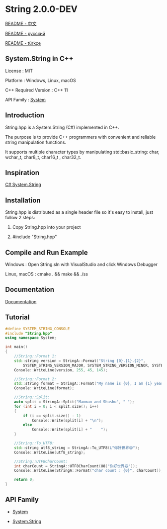 # String 2.0.0-DEV

[README - 中文](https://github.com/CodeMouse179/String/blob/main/Doc/README_CN.md)

[README - русский](https://github.com/CodeMouse179/String/blob/main/Doc/README_RU.md)

[README - türkçe](https://github.com/CodeMouse179/String/blob/main/Doc/README_TR.md)

## System.String in C++

License : MIT

Platform : Windows, Linux, macOS

C++ Required Version : C++ 11

API Family : [System](https://github.com/CodeMouse179/System)

## Introduction

String.hpp is a System.String (C#) implemented in C++.

The purpose is to provide C++ programmers with convenient and reliable string manipulation functions.

It supports multiple character types by manipulating std::basic_string: char, wchar_t, char8_t, char16_t , char32_t.

## Inspiration

[C# System.String](https://learn.microsoft.com/en-us/dotnet/api/system.string?view=net-8.0)

## Installation

String.hpp is distributed as a single header file so it's easy to install, just follow 2 steps:

1. Copy String.hpp into your project

2. #include "String.hpp"

## Compile and Run Example

Windows : Open String.sln with VisualStudio and click Windows Debugger

Linux, macOS : cmake . && make && ./ss

## Documentation

[Documentation](https://github.com/CodeMouse179/String/blob/main/Doc/README.md)

## Tutorial

``` cpp
#define SYSTEM_STRING_CONSOLE
#include "String.hpp"
using namespace System;

int main()
{
    //String::Format 1:
    std::string version = StringA::Format("String {0}.{1}.{2}",
        SYSTEM_STRING_VERSION_MAJOR, SYSTEM_STRING_VERSION_MINOR, SYSTEM_STRING_VERSION_PATCH);
    Console::WriteLine(version, 255, 45, 145);

    //String::Format 2:
    std::string format = StringA::Format("My name is {0}, I am {1} years old.", "Nora", 20);
    Console::WriteLine(format);

    //String::Split:
    auto split = StringA::Split("Maomao and Shushu", " ");
    for (int i = 0; i < split.size(); i++)
    {
        if (i == split.size() - 1)
            Console::Write(split[i] + "\n");
        else
            Console::Write(split[i] + "    ");
    }

    //String::To_UTF8:
    std::string utf8_string = StringA::To_UTF8(L"你好世界😄");
    Console::WriteLine(utf8_string);

    //String::UTF8CharCount:
    int charCount = StringA::UTF8CharCount(U8("你好世界😄"));
    Console::WriteLine(StringA::Format("char count : {0}", charCount));

    return 0;
}
```

## API Family

* [System](https://github.com/CodeMouse179/System)

* [System.String](https://github.com/CodeMouse179/String)